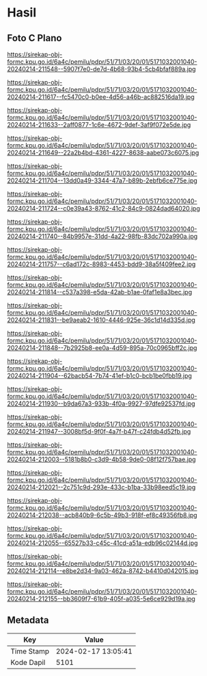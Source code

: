 # Hasil

## Foto C Plano

https://sirekap-obj-formc.kpu.go.id/6a4c/pemilu/pdpr/51/71/03/20/01/5171032001040-20240214-211548--5907f7e0-de7d-4b68-93b4-5cb4bfaf889a.jpg

https://sirekap-obj-formc.kpu.go.id/6a4c/pemilu/pdpr/51/71/03/20/01/5171032001040-20240214-211617--fc5470c0-b0ee-4d56-a46b-ac882516da19.jpg

https://sirekap-obj-formc.kpu.go.id/6a4c/pemilu/pdpr/51/71/03/20/01/5171032001040-20240214-211633--2aff0877-1c6e-4672-9def-3af9f072e5de.jpg

https://sirekap-obj-formc.kpu.go.id/6a4c/pemilu/pdpr/51/71/03/20/01/5171032001040-20240214-211649--22a2b4bd-4361-4227-8638-aabe073c6075.jpg

https://sirekap-obj-formc.kpu.go.id/6a4c/pemilu/pdpr/51/71/03/20/01/5171032001040-20240214-211704--13dd0a49-3344-47a7-b89b-2ebfb6ce775e.jpg

https://sirekap-obj-formc.kpu.go.id/6a4c/pemilu/pdpr/51/71/03/20/01/5171032001040-20240214-211724--c0e39a43-8762-41c2-84c9-0824dad64020.jpg

https://sirekap-obj-formc.kpu.go.id/6a4c/pemilu/pdpr/51/71/03/20/01/5171032001040-20240214-211740--84b9957e-31dd-4a22-98fb-83dc702a990a.jpg

https://sirekap-obj-formc.kpu.go.id/6a4c/pemilu/pdpr/51/71/03/20/01/5171032001040-20240214-211757--c6ad172c-8983-4453-bdd9-38a5f409fee2.jpg

https://sirekap-obj-formc.kpu.go.id/6a4c/pemilu/pdpr/51/71/03/20/01/5171032001040-20240214-211814--c537a398-e5da-42ab-b1ae-0faf1e8a3bec.jpg

https://sirekap-obj-formc.kpu.go.id/6a4c/pemilu/pdpr/51/71/03/20/01/5171032001040-20240214-211831--be9aeab2-1610-4446-925e-36c1d14d335d.jpg

https://sirekap-obj-formc.kpu.go.id/6a4c/pemilu/pdpr/51/71/03/20/01/5171032001040-20240214-211848--7b2925b8-ee0a-4d59-895a-70c0965bff2c.jpg

https://sirekap-obj-formc.kpu.go.id/6a4c/pemilu/pdpr/51/71/03/20/01/5171032001040-20240214-211904--62bacb54-7b74-41ef-b1c0-bcb1be0fbb19.jpg

https://sirekap-obj-formc.kpu.go.id/6a4c/pemilu/pdpr/51/71/03/20/01/5171032001040-20240214-211930--b9da67a3-933b-4f0a-9927-97dfe92537fd.jpg

https://sirekap-obj-formc.kpu.go.id/6a4c/pemilu/pdpr/51/71/03/20/01/5171032001040-20240214-211947--3008bf5d-9f0f-4a7f-b47f-c24fdb4d52fb.jpg

https://sirekap-obj-formc.kpu.go.id/6a4c/pemilu/pdpr/51/71/03/20/01/5171032001040-20240214-212003--5181b8b0-c3d9-4b58-9de0-08f12f757bae.jpg

https://sirekap-obj-formc.kpu.go.id/6a4c/pemilu/pdpr/51/71/03/20/01/5171032001040-20240214-212021--2c751c9d-293e-433c-b1ba-33b98eed5c19.jpg

https://sirekap-obj-formc.kpu.go.id/6a4c/pemilu/pdpr/51/71/03/20/01/5171032001040-20240214-212038--acb840b9-6c5b-49b3-918f-ef8c49356fb8.jpg

https://sirekap-obj-formc.kpu.go.id/6a4c/pemilu/pdpr/51/71/03/20/01/5171032001040-20240214-212055--65527b33-c45c-41cd-a51a-edb96c02144d.jpg

https://sirekap-obj-formc.kpu.go.id/6a4c/pemilu/pdpr/51/71/03/20/01/5171032001040-20240214-212114--e8be2d34-9a03-462a-8742-b4410d042015.jpg

https://sirekap-obj-formc.kpu.go.id/6a4c/pemilu/pdpr/51/71/03/20/01/5171032001040-20240214-212155--bb3609f7-61b9-405f-a035-5e6ce929d19a.jpg


## Metadata

| Key        | Value               |
| ---------- | ------------------- |
| Time Stamp | 2024-02-17 13:05:41 |
| Kode Dapil | 5101                |



